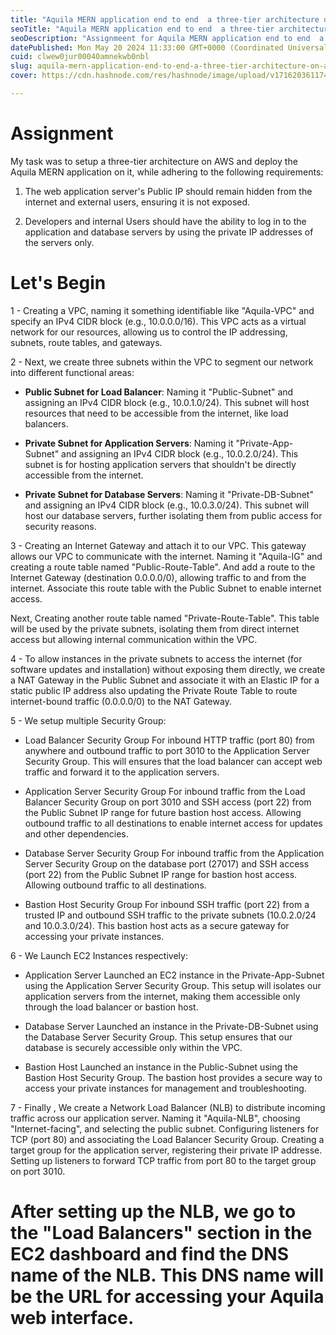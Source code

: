 ```yaml
---
title: "Aquila MERN application end to end  a three-tier architecture on AWS."
seoTitle: "Aquila MERN application end to end  a three-tier architecture on AWS."
seoDescription: "Assignmeent for Aquila MERN application end to end  a three-tier architecture on AWS."
datePublished: Mon May 20 2024 11:33:00 GMT+0000 (Coordinated Universal Time)
cuid: clwew0jur00040amnekwb0nbl
slug: aquila-mern-application-end-to-end-a-three-tier-architecture-on-aws
cover: https://cdn.hashnode.com/res/hashnode/image/upload/v1716203611744/38fd417c-6dee-40ae-9703-e32fc7e3b9b8.png

---
```


# Assignment

My task was to setup a three-tier architecture on AWS and deploy the Aquila MERN application on it, while adhering to the following requirements:

1. The web application server's Public IP should remain hidden from the internet and external users, ensuring it is not exposed.
    
2. Developers and internal Users should have the ability to log in to the application and database servers by using the private IP addresses of the servers only.
    

# Let's Begin

1 - Creating a VPC, naming it something identifiable like "Aquila-VPC" and specify an IPv4 CIDR block (e.g., 10.0.0.0/16). This VPC acts as a virtual network for our resources, allowing us to control the IP addressing, subnets, route tables, and gateways.

2 - Next, we create three subnets within the VPC to segment our network into different functional areas:

* **Public Subnet for Load Balancer**: Naming it "Public-Subnet" and assigning an IPv4 CIDR block (e.g., 10.0.1.0/24). This subnet will host resources that need to be accessible from the internet, like load balancers.
    
* **Private Subnet for Application Servers**: Naming it "Private-App-Subnet" and assigning an IPv4 CIDR block (e.g., 10.0.2.0/24). This subnet is for hosting application servers that shouldn't be directly accessible from the internet.
    
* **Private Subnet for Database Servers**: Naming it "Private-DB-Subnet" and assigning an IPv4 CIDR block (e.g., 10.0.3.0/24). This subnet will host our database servers, further isolating them from public access for security reasons.
    

3 - Creating an Internet Gateway and attach it to our VPC. This gateway allows our VPC to communicate with the internet. Naming it "Aquila-IG" and creating a route table named "Public-Route-Table". And add a route to the Internet Gateway (destination 0.0.0.0/0), allowing traffic to and from the internet. Associate this route table with the Public Subnet to enable internet access.

Next, Creating another route table named "Private-Route-Table". This table will be used by the private subnets, isolating them from direct internet access but allowing internal communication within the VPC.

4 - To allow instances in the private subnets to access the internet (for software updates and installation) without exposing them directly, we create a NAT Gateway in the Public Subnet and associate it with an Elastic IP for a static public IP address also updating the Private Route Table to route internet-bound traffic (0.0.0.0/0) to the NAT Gateway.

5 - We setup multiple Security Group:

* Load Balancer Security Group For inbound HTTP traffic (port 80) from anywhere and outbound traffic to port 3010 to the Application Server Security Group. This will ensures that the load balancer can accept web traffic and forward it to the application servers.
    
* Application Server Security Group For inbound traffic from the Load Balancer Security Group on port 3010 and SSH access (port 22) from the Public Subnet IP range for future bastion host access. Allowing outbound traffic to all destinations to enable internet access for updates and other dependencies.
    
* Database Server Security Group For inbound traffic from the Application Server Security Group on the database port (27017) and SSH access (port 22) from the Public Subnet IP range for bastion host access. Allowing outbound traffic to all destinations.
    
* Bastion Host Security Group For inbound SSH traffic (port 22) from a trusted IP and outbound SSH traffic to the private subnets (10.0.2.0/24 and 10.0.3.0/24). This bastion host acts as a secure gateway for accessing your private instances.
    

6 - We Launch EC2 Instances respectively:

* Application Server Launched an EC2 instance in the Private-App-Subnet using the Application Server Security Group. This setup will isolates our application servers from the internet, making them accessible only through the load balancer or bastion host.
    
* Database Server Launched an instance in the Private-DB-Subnet using the Database Server Security Group. This setup ensures that our database is securely accessible only within the VPC.
    
* Bastion Host Launched an instance in the Public-Subnet using the Bastion Host Security Group. The bastion host provides a secure way to access your private instances for management and troubleshooting.
    

7 - Finally , We create a Network Load Balancer (NLB) to distribute incoming traffic across our application server. Naming it "Aquila-NLB", choosing "Internet-facing", and selecting the public subnet. Configuring listeners for TCP (port 80) and associating the Load Balancer Security Group. Creating a target group for the application server, registering their private IP addresse. Setting up listeners to forward TCP traffic from port 80 to the target group on port 3010.

# After setting up the NLB, we go to the "Load Balancers" section in the EC2 dashboard and find the DNS name of the NLB. This DNS name will be the URL for accessing your Aquila web interface.